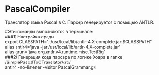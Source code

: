 PascalCompiler
==============
Транслятор языка Pascal в С. Парсер генерируется с помощью ANTLR.

#Эти команды выполняются в терминале: <br>
###1) Настройка среды <br>
export CLASSPATH=".:/usr/local/lib/antlr-4.X-complete.jar:$CLASSPATH" <br>
alias antlr4='java -jar /usr/local/lib/antlr-4.X-complete.jar' <br>
alias grun='java org.antlr.v4.runtime.misc.TestRig' <br>
###2) Генерация кода парсера по логике Хоара в папке /SimplePascalToCTranslator/src/<br>
antlr4 -no-listener -visitor PascalGrammar.g4<br>

